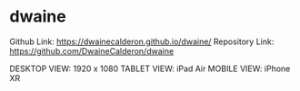 # dwaine
Github Link: https://dwainecalderon.github.io/dwaine/
Repository Link: https://github.com/DwaineCalderon/dwaine

DESKTOP VIEW: 1920 x 1080
TABLET VIEW: iPad Air
MOBILE VIEW: iPhone XR
